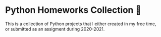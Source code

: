 # Python Homeworks Collection 🐍

This is a collection of Python projects that I either created in my free time, or submitted as an assigment during 2020-2021.
